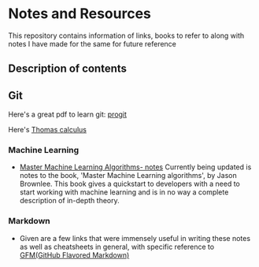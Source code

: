 # Notes and Resources
This repository contains information of links, books to refer to along with notes I have made for the same for future reference

## Description of contents
## Git
Here's a great pdf to learn git: [progit]


Here's [Thomas calculus](https://drive.google.com/open?id=12sYgTfQ-XE6Y4gumylPHxi1W-annG2RS)

[progit]:Git/progit.pdf

### Machine Learning
- [Master Machine Learning Algorithms- notes][brownlee-notes]
  Currently being updated is notes to the book, 'Master Machine Learning algorithms', by Jason Brownlee. This book gives a quickstart to developers with a need to start working with machine learning and is in no way a complete description of in-depth theory.

[brownlee-notes]:https://github.com/sreekarsr/Notes/blob/master/machine-learning/brownlee-notes.md

### Markdown
 - Given are a few links that were immensely useful in writing these notes as well as cheatsheets in general, with specific reference to [GFM(GitHub Flavored Markdown)][gfm]

[gfm]:https://github.github.com/gfm/
